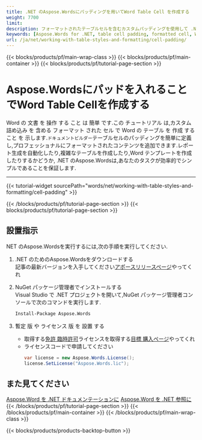 ```yaml
---
title: .NET のAspose.Wordsにパッディングを用いてWord Table Cell を作成する 
weight: 7700
limit: 
description: フォーマットされたテーブルセルを含むカスタムパッディングを使用して .NET のAspose.Wordsを使用してWord ドキュメントを作成する方法について学びましょう. 簡単なインストール手順に従ってください.
keywords: [Aspose.Words for .NET, table cell padding, formatted cell, Word document, .NET Word API, create Word table, table formatting, document builder, .NET example]
url: /ja/net/working-with-table-styles-and-formatting/cell-padding/
---
```

{{< blocks/products/pf/main-wrap-class >}}
{{< blocks/products/pf/main-container >}}
{{< blocks/products/pf/tutorial-page-section >}}

# Aspose.Wordsにパッドを入れることでWord Table Cellを作成する

Word の 文書 を 操作 する こと は 簡単 です.この チュートリアル は,カスタム 詰め込み を 含める フォーマット された セル で Word の テーブル を 作成 する こと を 示します.`ドキュメントビルダー`テーブルセルのパッディングを簡単に定義し,プロフェッショナルにフォーマットされたコンテンツを追加できます.レポート生成を自動化したり,複雑なテーブルを作成したり,Word テンプレートを作成したりするかどうか, .NET のAspose.Wordsは,あなたのタスクが効率的でシンプルであることを保証します.  

---
{{< tutorial-widget sourcePath="words/net/working-with-table-styles-and-formatting/cell-padding" >}}

{{< /blocks/products/pf/tutorial-page-section >}}
{{< blocks/products/pf/tutorial-page-section >}}
## 設置指示  
NET のAspose.Wordsを実行するには,次の手順を実行してください.  

1. .NET のためのAspose.Wordsをダウンロードする  
   記事の最新バージョンを入手してください[アポースリリースページ](https://releases.aspose.com/words/net/)やってくれ  

2. NuGet パッケージ管理者でインストールする  
   Visual Studio で .NET プロジェクトを開いて,NuGet パッケージ管理者コンソールで次のコマンドを実行します.  
   ```bash
   Install-Package Aspose.Words
   ```  

3. 暫定 版 や ライセンス 版 を 設置 する  
   * 取得する[免許 臨時許可](https://purchase.aspose.com/temporary-license/)ライセンスを取得する[目標 購入ページ](https://purchase.aspose.com/buy)やってくれ  
   * ライセンスコードで申請してください  
     ```csharp
     var license = new Aspose.Words.License();
     license.SetLicense("Aspose.Words.lic");
     ```  

## また見てください
[Aspose.Word を .NET ドキュメンテーションに](https://docs.aspose.com/words/net/)
[Aspose.Word を .NET 参照に](https://reference.aspose.com/words/net/)
{{< /blocks/products/pf/tutorial-page-section >}}
{{< /blocks/products/pf/main-container >}}
{{< /blocks/products/pf/main-wrap-class >}}

{{< blocks/products/products-backtop-button >}}